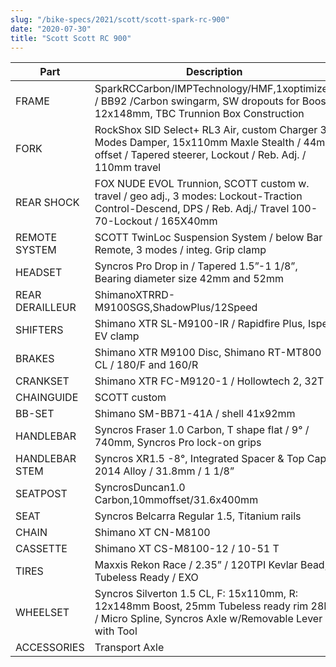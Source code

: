 ```yaml
---
slug: "/bike-specs/2021/scott/scott-spark-rc-900"
date: "2020-07-30"
title: "Scott Scott RC 900"
---
```


|Part|Description|
| --- | --- |
|FRAME|SparkRCCarbon/IMPTechnology/HMF,1xoptimized / BB92 /Carbon swingarm, SW dropouts for Boost 12x148mm, TBC Trunnion Box Construction|
|FORK|RockShox SID Select+ RL3 Air, custom Charger 3-Modes Damper, 15x110mm Maxle Stealth / 44mm offset / Tapered steerer, Lockout / Reb. Adj. / 110mm travel|
|REAR SHOCK|FOX NUDE EVOL Trunnion, SCOTT custom w. travel / geo adj., 3 modes: Lockout-Traction Control-Descend, DPS / Reb. Adj./ Travel 100-70-Lockout / 165X40mm|
|REMOTE SYSTEM|SCOTT TwinLoc Suspension System / below Bar Remote, 3 modes / integ. Grip clamp|
|HEADSET|Syncros Pro Drop in / Tapered 1.5”-1 1/8”, Bearing diameter size 42mm and 52mm|
|REAR DERAILLEUR|ShimanoXTRRD-M9100SGS,ShadowPlus/12Speed|
|SHIFTERS|Shimano XTR SL-M9100-IR / Rapidfire Plus, Ispec EV clamp|
|BRAKES|Shimano XTR M9100 Disc, Shimano RT-MT800 CL / 180/F and 160/R|
|CRANKSET|Shimano XTR FC-M9120-1 / Hollowtech 2, 32T|
|CHAINGUIDE|SCOTT custom|
|BB-SET|Shimano SM-BB71-41A / shell 41x92mm|
|HANDLEBAR|Syncros Fraser 1.0 Carbon, T shape flat / 9° / 740mm, Syncros Pro lock-on grips|
|HANDLEBAR STEM|Syncros XR1.5 -8°, Integrated Spacer & Top Cap, 2014 Alloy / 31.8mm / 1 1/8”|
|SEATPOST|SyncrosDuncan1.0 Carbon,10mmoffset/31.6x400mm|
|SEAT|Syncros Belcarra Regular 1.5, Titanium rails|
|CHAIN|Shimano XT CN-M8100|
|CASSETTE|Shimano XT CS-M8100-12 / 10-51 T|
|TIRES|Maxxis Rekon Race / 2.35” / 120TPI Kevlar Bead, Tubeless Ready / EXO|
|WHEELSET|Syncros Silverton 1.5 CL, F: 15x110mm, R: 12x148mm Boost, 25mm Tubeless ready rim 28H / Micro Spline, Syncros Axle w/Removable Lever with Tool|
|ACCESSORIES|Transport Axle|